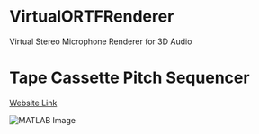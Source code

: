 # VirtualORTFRenderer
 Virtual Stereo Microphone Renderer for 3D Audio
# Tape Cassette Pitch Sequencer
[Website Link](https://www.issacthomas.co.uk/virtualortf)

![MATLAB Image](https://static.wixstatic.com/media/1ab3de_cca280981de34d2bb58d5b7b0114f896~mv2.png/v1/fill/w_979,h_368,al_c,q_90,usm_0.66_1.00_0.01,enc_auto/1ab3de_cca280981de34d2bb58d5b7b0114f896~mv2.png)
